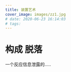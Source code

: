 ```yaml
---
title: 装置艺术
cover_image: images/zz1.jpg
# date: 2020-06-23 16:14:03
# tags:
---
```


# 构成 脱落
一个反应信息泄露的.....